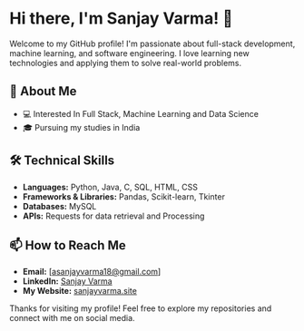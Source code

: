 
# Hi there, I'm Sanjay Varma! 👋

Welcome to my GitHub profile! I'm passionate about full-stack development, machine learning, and software engineering. I love learning new technologies and applying them to solve real-world problems.

## 🚀 About Me

- 💻 Interested In Full Stack, Machine Learning and Data Science
- 🎓 Pursuing my studies in India

## 🛠️ Technical Skills

- **Languages:** Python, Java, C, SQL, HTML, CSS
- **Frameworks & Libraries:** Pandas, Scikit-learn, Tkinter
- **Databases:** MySQL
- **APIs:** Requests for data retrieval and Processing

## 📫 How to Reach Me

- **Email:** [asanjayvarma18@gmail.com]
- **LinkedIn:** [Sanjay Varma](https://www.linkedin.com/in/addada-sanjay-varma-5a0b382a4/)
- **My Website:** [sanjayvarma.site](sanjayvarma.site)

Thanks for visiting my profile! Feel free to explore my repositories and connect with me on social media.
